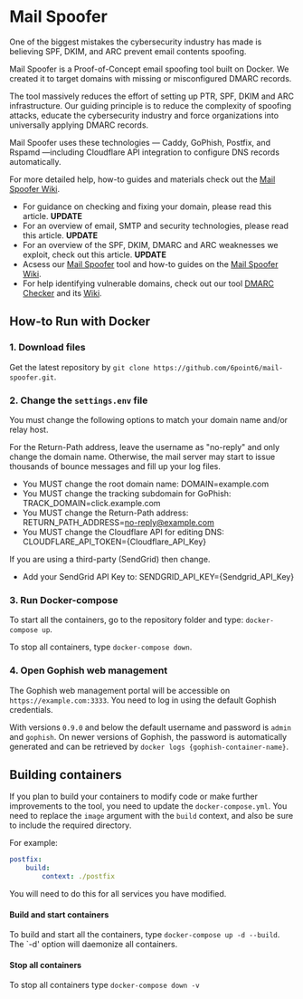 # Mail Spoofer
One of the biggest mistakes the cybersecurity industry has made is believing SPF, DKIM, and ARC prevent email contents spoofing.

Mail Spoofer is a Proof-of-Concept email spoofing tool built on Docker. We created it to target domains with missing or misconfigured DMARC records.

The tool massively reduces the effort of setting up PTR, SPF, DKIM and ARC infrastructure. Our guiding principle is to reduce the complexity of spoofing attacks, educate the cybersecurity industry and force organizations into universally applying DMARC records.

Mail Spoofer uses these technologies — Caddy, GoPhish, Postfix, and Rspamd —including Cloudflare API integration to configure DNS records automatically.

For more detailed help, how-to guides and materials check out the [Mail Spoofer Wiki](https://github.com/6point6/mail-spoofer/wiki).

* For guidance on checking and fixing your domain, please read this article. **UPDATE**
* For an overview of email, SMTP and security technologies, please read this article. **UPDATE**
* For an overview of the SPF, DKIM, DMARC and ARC weaknesses we exploit, check out this article. **UPDATE**
* Acsess our [Mail Spoofer](https://github.com/6point6/mail-spoofer) tool and how-to guides on the [Mail Spoofer Wiki](https://github.com/6point6/mail-spoofer/wiki).
* For help identifying vulnerable domains, check out our tool [DMARC Checker](https://github.com/6point6/dmarc_checker) and its [Wiki](https://github.com/6point6/dmarc_checker/wiki).

## How-to Run with Docker

### 1. Download files
Get the latest repository by `git clone https://github.com/6point6/mail-spoofer.git`. 

### 2. Change the `settings.env` file
You must change the following options to match your domain name and/or relay host.

For the Return-Path address, leave the username as "no-reply" and only change the domain name. Otherwise, the mail server may start to issue thousands of bounce messages and fill up your log files.

* You MUST change the root domain name: DOMAIN=example.com
* You MUST change the tracking subdomain for GoPhish: TRACK_DOMAIN=click.example.com
* You MUST change the Return-Path address: RETURN_PATH_ADDRESS=no-reply@example.com
* You MUST change the Cloudflare API for editing DNS: CLOUDFLARE_API_TOKEN={Cloudflare_API_Key}

If you are using a third-party (SendGrid) then change.
* Add your SendGrid API Key to: SENDGRID_API_KEY={Sendgrid_API_Key}

### 3. Run Docker-compose
To start all the containers, go to the repository folder and type: `docker-compose up`. 

To stop all containers, type `docker-compose down`.

### 4. Open Gophish web management 
The Gophish web management portal will be accessible on `https://example.com:3333`. You need to log in using the default Gophish credentials. 

With versions `0.9.0` and below the default username and password is `admin` and `gophish`. On newer versions of Gophish, the password is automatically generated and can be retrieved by `docker logs {gophish-container-name}`.

## Building containers
If you plan to build your containers to modify code or make further improvements to the tool, you need to update the `docker-compose.yml`. You need to replace the `image` argument with the `build` context, and also be sure to include the required directory. 

For example:
```yml
postfix:
    build:  
        context: ./postfix
```
You will need to do this for all services you have modified.

#### Build and start containers
To build and start all the containers, type `docker-compose up -d --build`. The `-d' option will daemonize all containers.

#### Stop all containers
To stop all containers type `docker-compose down -v`
